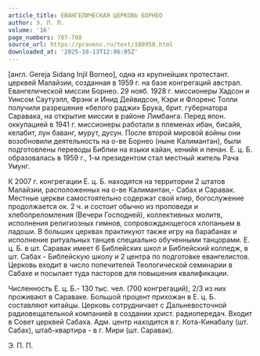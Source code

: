 ```yaml
---
article_title: ЕВАНГЕЛИЧЕСКАЯ ЦЕРКОВЬ БОРНЕО
author: Э. П. П.
volume: '16'
page_numbers: 707-708
source_url: https://pravenc.ru/text/180950.html
downloaded_at: '2025-10-13T12:06:05Z'
---
```


[англ. Gereja Sidang Injil Borneo], одна из крупнейших протестант. церквей Малайзии, созданная в 1959 г. на базе конгрегаций австрал. Евангелической миссии Борнео. 29 нояб. 1928 г. миссионеры Хадсон и Уинсом Саутуэлл, Фрэнк и Инид Дейвидсон, Кэри и Флоренс Толли получили разрешение «белого раджи» Брука, брит. губернатора Саравака, на открытие миссии в районе Лимбанга. Перед япон. оккупацией в 1941 г. миссионеры работали в племенах ибан, бисайя, келабит, лун баванг, мурут, дусун. После второй мировой войны они возобновили деятельность на о-ве Борнео (ныне Калимантан), были подготовлены переводы Библии на языки кайан, кенийя и пенан. Е. ц. Б. образовалась в 1959 г., 1-м президентом стал местный житель Рача Умунг.

К 2007 г. конгрегации Е. ц. Б. находятся на территории 2 штатов Малайзии, расположенных на о-ве Калимантан,- Сабах и Саравак. Местные церкви самостоятельно содержат свой клир, богослужение продолжается ок. 2 ч. и состоит обычно из проповеди и хлебопреломления (Вечери Господней), коллективных молитв, исполнения религиозных гимнов, сопровождающегося хлопаньем в ладоши. В больших церквах практикуют также игру на барабанах и исполнение ритуальных танцев специально обученными танцорами. Е. ц. Б. в шт. Саравак имеет 6 Библейских школ и Библейский колледж, в шт. Сабах - Библейскую школу и 2 центра по подготовке евангелистов. Церковь входит в число попечителей Теологической семинарии в Сабахе и посылает туда пасторов для повышения квалификации.

Численность Е. ц. Б.- 130 тыс. чел. (700 конгрегаций), 2/3 из них проживают в Сараваке. Большой процент прихожан в Е. ц. Б. составляют китайцы. Церковь сотрудничает с Дальневосточной радиовещательной компанией в создании христ. радиопередач. Входит в Совет церквей Сабаха. Адм. центр находится в г. Кота-Кинабалу (шт. Сабах), штаб-квартира - в г. Мири (шт. Саравак).

Э. П. П.
